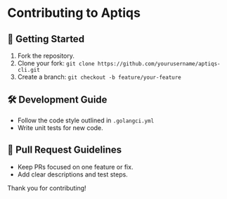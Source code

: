 
# Contributing to Aptiqs

## 🚀 Getting Started
1. Fork the repository.
2. Clone your fork: `git clone https://github.com/yourusername/aptiqs-cli.git`
3. Create a branch: `git checkout -b feature/your-feature`

## 🛠️ Development Guide
- Follow the code style outlined in `.golangci.yml`
- Write unit tests for new code.

## 🤝 Pull Request Guidelines
- Keep PRs focused on one feature or fix.
- Add clear descriptions and test steps.

Thank you for contributing!
